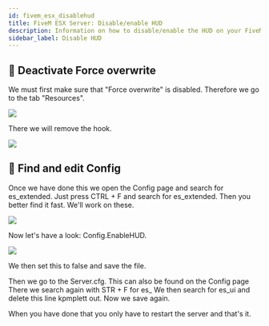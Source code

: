 ```yaml
---
id: fivem_esx_disablehud
title: FiveM ESX Server: Disable/enable HUD
description: Information on how to disable/enable the HUD on your FiveM server running ESX from ZAP-Hosting - ZAP-Hosting.com documentation
sidebar_label: Disable HUD
---
```


## 📔 Deactivate Force overwrite

We must first make sure that "Force overwrite" is disabled.
Therefore we go to the tab "Resources".

![](https://screensaver01.zap-hosting.com/index.php/s/6ZXxWHN4wCE6WcE/preview)

There we will remove the hook.

![](https://screensaver01.zap-hosting.com/index.php/s/KqWnnT98PB8W9QD/preview)

## 📑 Find and edit Config

Once we have done this we open the Config page and search for es_extended.
Just press CTRL + F and search for es_extended.
Then you better find it fast.
We'll work on these.

![](https://screensaver01.zap-hosting.com/index.php/s/gNyanXGeexobkeC/preview)

Now let's have a look: Config.EnableHUD.

![](https://screensaver01.zap-hosting.com/index.php/s/25HfeCciXc3wRZr/preview)

We then set this to false and save the file.

Then we go to the Server.cfg.
This can also be found on the Config page
There we search again with STR + F for es_
We then search for es_ui and delete this line kpmplett out.
Now we save again.

When you have done that you only have to restart the server and that's it.
